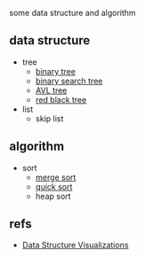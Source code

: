 some data structure and algorithm

## data structure
* tree
    * [binary tree](https://github.com/cl-lc/algorithm/blob/master/src/net/cllc/structure/tree/BaseBinaryTree.java)
    * [binary search tree](https://github.com/cl-lc/algorithm/blob/master/src/net/cllc/structure/tree/BinarySearchTree.java)
    * [AVL tree](https://github.com/cl-lc/algorithm/blob/master/src/net/cllc/structure/tree/AVLTree.java)
    * [red black tree](https://github.com/cl-lc/algorithm/blob/master/src/net/cllc/structure/tree/RedBlackTree.java)
* list
    * skip list

## algorithm
* sort
    * [merge sort](https://github.com/cl-lc/algorithm/blob/master/src/net/cllc/algorithm/sort/MergeSort.java)
    * [quick sort](https://github.com/cl-lc/algorithm/blob/master/src/net/cllc/algorithm/sort/QuickSort.java)
    * heap sort

## refs
* [Data Structure Visualizations](https://www.cs.usfca.edu/~galles/visualization/Algorithms.html)
